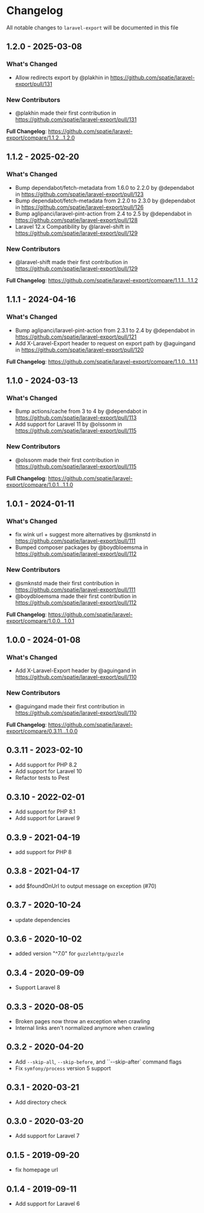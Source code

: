 # Changelog

All notable changes to `laravel-export` will be documented in this file

## 1.2.0 - 2025-03-08

### What's Changed

* Allow redirects export by @plakhin in https://github.com/spatie/laravel-export/pull/131

### New Contributors

* @plakhin made their first contribution in https://github.com/spatie/laravel-export/pull/131

**Full Changelog**: https://github.com/spatie/laravel-export/compare/1.1.2...1.2.0

## 1.1.2 - 2025-02-20

### What's Changed

* Bump dependabot/fetch-metadata from 1.6.0 to 2.2.0 by @dependabot in https://github.com/spatie/laravel-export/pull/123
* Bump dependabot/fetch-metadata from 2.2.0 to 2.3.0 by @dependabot in https://github.com/spatie/laravel-export/pull/126
* Bump aglipanci/laravel-pint-action from 2.4 to 2.5 by @dependabot in https://github.com/spatie/laravel-export/pull/128
* Laravel 12.x Compatibility by @laravel-shift in https://github.com/spatie/laravel-export/pull/129

### New Contributors

* @laravel-shift made their first contribution in https://github.com/spatie/laravel-export/pull/129

**Full Changelog**: https://github.com/spatie/laravel-export/compare/1.1.1...1.1.2

## 1.1.1 - 2024-04-16

### What's Changed

* Bump aglipanci/laravel-pint-action from 2.3.1 to 2.4 by @dependabot in https://github.com/spatie/laravel-export/pull/121
* Add X-Laravel-Export header to request on export path by @aguingand in https://github.com/spatie/laravel-export/pull/120

**Full Changelog**: https://github.com/spatie/laravel-export/compare/1.1.0...1.1.1

## 1.1.0 - 2024-03-13

### What's Changed

* Bump actions/cache from 3 to 4 by @dependabot in https://github.com/spatie/laravel-export/pull/113
* Add support for Laravel 11 by @olssonm in https://github.com/spatie/laravel-export/pull/115

### New Contributors

* @olssonm made their first contribution in https://github.com/spatie/laravel-export/pull/115

**Full Changelog**: https://github.com/spatie/laravel-export/compare/1.0.1...1.1.0

## 1.0.1 - 2024-01-11

### What's Changed

* fix wink url + suggest more alternatives by @smknstd in https://github.com/spatie/laravel-export/pull/111
* Bumped composer packages by @boydbloemsma in https://github.com/spatie/laravel-export/pull/112

### New Contributors

* @smknstd made their first contribution in https://github.com/spatie/laravel-export/pull/111
* @boydbloemsma made their first contribution in https://github.com/spatie/laravel-export/pull/112

**Full Changelog**: https://github.com/spatie/laravel-export/compare/1.0.0...1.0.1

## 1.0.0 - 2024-01-08

### What's Changed

* Add X-Laravel-Export header by @aguingand in https://github.com/spatie/laravel-export/pull/110

### New Contributors

* @aguingand made their first contribution in https://github.com/spatie/laravel-export/pull/110

**Full Changelog**: https://github.com/spatie/laravel-export/compare/0.3.11...1.0.0

## 0.3.11 - 2023-02-10

- Add support for PHP 8.2
- Add support for Laravel 10
- Refactor tests to Pest

## 0.3.10 - 2022-02-01

- Add support for PHP 8.1
- Add support for Laravel 9

## 0.3.9 - 2021-04-19

- add support for PHP 8

## 0.3.8 - 2021-04-17

- add $foundOnUrl to output message on exception (#70)

## 0.3.7 - 2020-10-24

- update dependencies

## 0.3.6 - 2020-10-02

- added version "^7.0" for `guzzlehttp/guzzle`

## 0.3.4 - 2020-09-09

- Support Laravel 8

## 0.3.3 - 2020-08-05

- Broken pages now throw an exception when crawling
- Internal links aren't normalized anymore when crawling

## 0.3.2 - 2020-04-20

- Add `--skip-all`, `--skip-before`, and ``--skip-after` command flags
- Fix `symfony/process` version 5 support

## 0.3.1 - 2020-03-21

- Add directory check

## 0.3.0 - 2020-03-20

- Add support for Laravel 7

## 0.1.5 - 2019-09-20

- fix homepage url

## 0.1.4 - 2019-09-11

- Add support for Laravel 6
